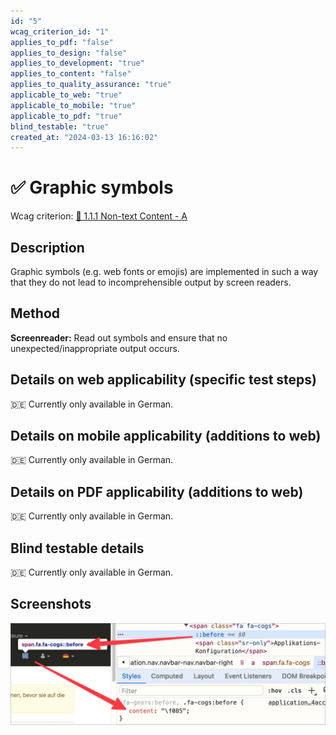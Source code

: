 ```yaml
---
id: "5"
wcag_criterion_id: "1"
applies_to_pdf: "false"
applies_to_design: "false"
applies_to_development: "true"
applies_to_content: "false"
applies_to_quality_assurance: "true"
applicable_to_web: "true"
applicable_to_mobile: "true"
applicable_to_pdf: "true"
blind_testable: "true"
created_at: "2024-03-13 16:16:02"
---
```


# ✅ Graphic symbols

Wcag criterion: [📜 1.1.1 Non-text Content - A](..)

## Description

Graphic symbols (e.g. web fonts or emojis) are implemented in such a way that they do not lead to incomprehensible output by screen readers.

## Method

**Screenreader:** Read out symbols and ensure that no unexpected/inappropriate output occurs.

## Details on web applicability (specific test steps)

🇩🇪 Currently only available in German.

## Details on mobile applicability (additions to web)

🇩🇪 Currently only available in German.

## Details on PDF applicability (additions to web)

🇩🇪 Currently only available in German.

## Blind testable details

🇩🇪 Currently only available in German.

## Screenshots

![Per Webfont eingebundenes Symbol in A4AA](images/per-webfont-eingebundenes-symbol-in-a4aa.png)